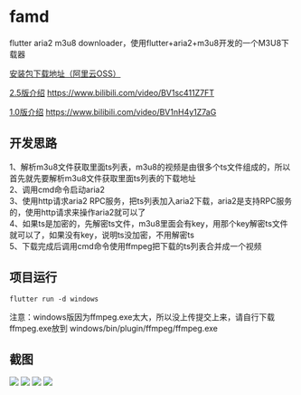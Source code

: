 # famd
flutter aria2 m3u8 downloader，使用flutter+aria2+m3u8开发的一个M3U8下载器

[安装包下载地址（阿里云OSS）](https://rootvip.cn/archives/66.html)  

[2.5版介绍](https://www.bilibili.com/video/BV1sc411Z7FT/)
https://www.bilibili.com/video/BV1sc411Z7FT  

[1.0版介绍](https://www.bilibili.com/video/BV1nH4y1Z7aG)
https://www.bilibili.com/video/BV1nH4y1Z7aG   




## 开发思路
1、解析m3u8文件获取里面ts列表，m3u8的视频是由很多个ts文件组成的，所以首先就先要解析m3u8文件获取里面ts列表的下载地址  
2、调用cmd命令启动aria2  
3、使用http请求aria2 RPC服务，把ts列表加入aria2下载，aria2是支持RPC服务的，使用http请求来操作aria2就可以了  
4、如果ts是加密的，先解密ts文件，m3u8里面会有key，用那个key解密ts文件就可以了，如果没有key，说明ts没加密，不用解密ts  
5、下载完成后调用cmd命令使用ffmpeg把下载的ts列表合并成一个视频

## 项目运行
```
flutter run -d windows
```
注意：windows版因为ffmpeg.exe太大，所以没上传提交上来，请自行下载ffmpeg.exe放到 windows/bin/plugin/ffmpeg/ffmpeg.exe
## 截图
![](https://sddman.oss-cn-shenzhen.aliyuncs.com/flutter/famd/win/1.jpg)
![](https://sddman.oss-cn-shenzhen.aliyuncs.com/flutter/famd/win/2.jpg)
![](https://sddman.oss-cn-shenzhen.aliyuncs.com/flutter/famd/win/3.jpg)
![](https://sddman.oss-cn-shenzhen.aliyuncs.com/flutter/famd/win/4.jpg)

